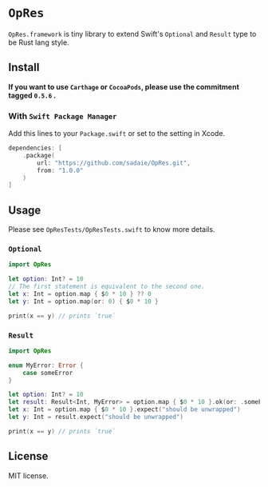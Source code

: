 # `OpRes`

`OpRes.framework` is tiny library to extend Swift's `Optional` and `Result` type to be Rust lang style.

## Install

**If you want to use `Carthage` or `CocoaPods`, please use the commitment tagged `0.5.6` .**

### With `Swift Package Manager`

Add this lines to your `Package.swift` or set to the setting in Xcode.

```swift
dependencies: [
    .package(
        url: "https://github.com/sadaie/OpRes.git",
        from: "1.0.0"
    )
]
```

## Usage

Please see `OpResTests/OpResTests.swift` to know more details.

### `Optional`

```swift
import OpRes

let option: Int? = 10
// The first statement is equivalent to the second one.
let x: Int = option.map { $0 * 10 } ?? 0
let y: Int = option.map(or: 0) { $0 * 10 }

print(x == y) // prints `true`
```

### `Result`

```swift
import OpRes

enum MyError: Error {
    case someError
}

let option: Int? = 10
let result: Result<Int, MyError> = option.map { $0 * 10 }.ok(or: .someError)
let x: Int = option.map { $0 * 10 }.expect("should be unwrapped")
let y: Int = result.expect("should be unwrapped")

print(x == y) // prints `true`
```

## License

MIT license.  
